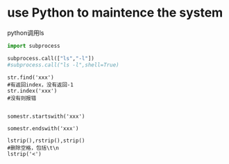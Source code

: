use Python to maintence the system
===

python调用ls
```python
import subprocess

subprocess.call(["ls","-l"])
#subprocess.call("ls -l",shell=True)
```

```
str.find('xxx')
#有返回index，没有返回-1
str.index('xxx')
#没有则报错


somestr.startswith('xxx')

somestr.endswith('xxx')

lstrip(),rstrip(),strip()
#删除空格，包括\t\n
lstrip('<')


```

